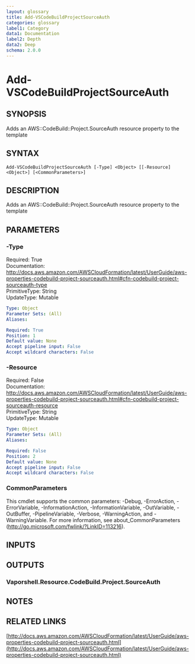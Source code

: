 ```yaml
---
layout: glossary
title: Add-VSCodeBuildProjectSourceAuth
categories: glossary
label1: Category
data1: Documentation
label2: Depth
data2: Deep
schema: 2.0.0
---
```


# Add-VSCodeBuildProjectSourceAuth

## SYNOPSIS
Adds an AWS::CodeBuild::Project.SourceAuth resource property to the template

## SYNTAX

```
Add-VSCodeBuildProjectSourceAuth [-Type] <Object> [[-Resource] <Object>] [<CommonParameters>]
```

## DESCRIPTION
Adds an AWS::CodeBuild::Project.SourceAuth resource property to the template

## PARAMETERS

### -Type
Required: True    
Documentation: http://docs.aws.amazon.com/AWSCloudFormation/latest/UserGuide/aws-properties-codebuild-project-sourceauth.html#cfn-codebuild-project-sourceauth-type    
PrimitiveType: String    
UpdateType: Mutable

```yaml
Type: Object
Parameter Sets: (All)
Aliases:

Required: True
Position: 1
Default value: None
Accept pipeline input: False
Accept wildcard characters: False
```

### -Resource
Required: False    
Documentation: http://docs.aws.amazon.com/AWSCloudFormation/latest/UserGuide/aws-properties-codebuild-project-sourceauth.html#cfn-codebuild-project-sourceauth-resource    
PrimitiveType: String    
UpdateType: Mutable

```yaml
Type: Object
Parameter Sets: (All)
Aliases:

Required: False
Position: 2
Default value: None
Accept pipeline input: False
Accept wildcard characters: False
```

### CommonParameters
This cmdlet supports the common parameters: -Debug, -ErrorAction, -ErrorVariable, -InformationAction, -InformationVariable, -OutVariable, -OutBuffer, -PipelineVariable, -Verbose, -WarningAction, and -WarningVariable.
For more information, see about_CommonParameters (http://go.microsoft.com/fwlink/?LinkID=113216).

## INPUTS

## OUTPUTS

### Vaporshell.Resource.CodeBuild.Project.SourceAuth

## NOTES

## RELATED LINKS

[http://docs.aws.amazon.com/AWSCloudFormation/latest/UserGuide/aws-properties-codebuild-project-sourceauth.html](http://docs.aws.amazon.com/AWSCloudFormation/latest/UserGuide/aws-properties-codebuild-project-sourceauth.html)

